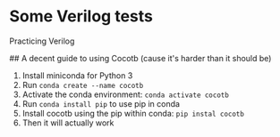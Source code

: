 # Some Verilog tests

Practicing Verilog


## A decent guide to using Cocotb (cause it's harder than it should be)
1. Install miniconda for Python 3
2. Run `conda create --name cocotb`
3. Activate the conda environment: `conda activate cocotb`
4. Run `conda install pip` to use pip in conda
5. Install cocotb using the pip within conda: `pip instal cocotb`
6. Then it will actually work
